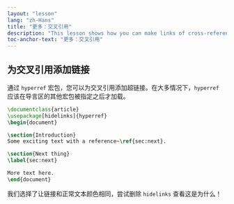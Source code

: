 ```yaml
---
layout: "lesson"
lang: "zh-Hans"
title: "更多：交叉引用"
description: "This lesson shows how you can make links of cross-references by loading the hyperref package."
toc-anchor-text: "更多：交叉引用"
---
```


## 为交叉引用添加链接

通过 `hyperref` 宏包，您可以为交叉引用添加超链接。在大多情况下，`hyperref` 应该在导言区的其他宏包被指定之后才加载。

```latex
\documentclass{article}
\usepackage[hidelinks]{hyperref}
\begin{document}

\section{Introduction}
Some exciting text with a reference~\ref{sec:next}.

\section{Next thing}
\label{sec:next}

More text here.
\end{document}
```

我们选择了让链接和正常文本颜色相同，尝试删除 `hidelinks` 查看这是为什么！
